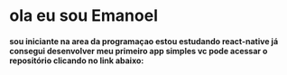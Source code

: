 # ola eu sou Emanoel
#### sou iniciante na area da programaçao estou estudando react-native já consegui desenvolver meu primeiro app simples vc pode acessar o repositório clicando no link abaixo:
